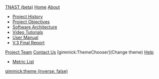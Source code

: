 [TNAST (beta)](https://tnasoftwaretool.engr.oregonstate.edu/TNAtoolAPI-Webapp "TNExT") 
[Home](index.md)
[About]()

  * [Project History](project.md)
  * [Project Objectives](objectives.md)
  * [Software Architecture](architecture.md)  
  * [Video Tutorials](videos.md)
  * [User Manual](manual.md)
  * [V.3 Final Report](reportV3.md)
  
  

[Project Team](team.md)
[Contact Us](contact.md)
[gimmick:ThemeChooser](Change theme)
[Help]()

 * [Metric List](features.md)

[gimmick:theme (inverse: false)](flatly)